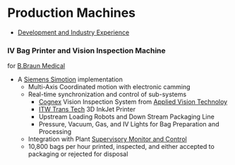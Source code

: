 # Production Machines
- [Development and Industry Experience](https://github.com/GSE79/GSE79.github.io#development-and-industry-experience)

### IV Bag Printer and Vision Inspection Machine
for [B.Braun Medical](https://www.bbraunusa.com/)
- A [Siemens Simotion](https://new.siemens.com/global/en/products/automation/systems/motion-control/simotion-hardware.html) implementation
  - Multi-Axis Coordinated motion with electronic camming
  - Real-time synchronization and control of sub-systems
    - [Cognex](https://www.cognex.com/) Vision Inspection System from [Applied Vision Technoloy](http://www.appliedvisiontechnologyinc.com)
    - [ITW Trans Tech](https://itwtranstech.com/) 3D InkJet Printer 
    - Upstream Loading Robots and Down Stream Packaging Line
    - Pressure, Vacuum, Gas, and IV Lights for Bag Preparation and Processing
  - Integration with Plant [Supervisory Monitor and Control](https://inductiveautomation.com/)    
  - 10,800 bags per hour printed, inspected, and either accepted to packaging or rejected for disposal
